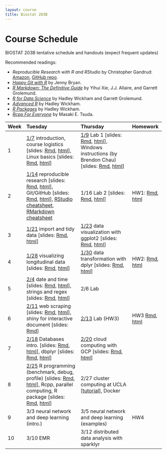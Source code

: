 ```yaml
---
layout: course
title: Biostat 203B
---
```


# Course Schedule

BIOSTAT 203B tentative schedule and handouts (expect frequent updates)

Recommended readings:  
* _Reproducible Research with R and RStudio_ by Christopher Gandrud: [Amazon](https://www.amazon.com/Reproducible-Research-Studio-Second-Chapman/dp/1498715370/ref=dp_ob_title_bk), [GitHub repo](https://github.com/christophergandrud/Rep-Res-Book).  
* [_Happy Git with R_](http://happygitwithr.com) by Jenny Bryan.  
* [_R Markdown: The Definitive Guide_](https://bookdown.org/yihui/rmarkdown/) by Yihui Xie, J.J. Allaire, and Garrett Grolemund.  
* [_R for Data Science_](http://r4ds.had.co.nz) by Hadley Wickham and Garrett Grolemund.  
* [_Advanced R_](http://adv-r.had.co.nz) by Hadley Wickham.  
* [_R Packages_](http://r-pkgs.had.co.nz) by Hadley Wickham.  
* [_Rcpp For Everyone_](https://teuder.github.io/rcpp4everyone_en/) by Masaki E. Tsuda.  

| Week | Tuesday | Thursday | Homework |
|:-----------|:------------|:------------|:------------|
| 1 | [1/7](http://ucla-biostat203b-2020winter.github.io/biostat203bwinter2020/2020/01/07/week1-day1.html) introduction, course logistics \[slides: [Rmd](https://raw.githubusercontent.com/ucla-biostat203b-2020winter/ucla-biostat203b-2020winter.github.io/master/slides/01-intro/intro.Rmd), [html](./slides/01-intro/intro.html)\], Linux basics \[slides: [Rmd](https://raw.githubusercontent.com/ucla-biostat203b-2020winter/ucla-biostat203b-2020winter.github.io/master/slides/02-linux/linux.Rmd), [html](./slides/02-linux/linux.html)\] | [1/9](http://ucla-biostat203b-2020winter.github.io/biostat203bwinter2020/2020/01/09/week1-day2.html) Lab 1 \[slides: [Rmd](https://raw.githubusercontent.com/ucla-biostat203b-2020winter/ucla-biostat203b-2020winter.github.io/master/labs/lab01/lab01.Rmd), [html](./labs/lab01/lab01.html)\], Windows instructions (by Brendon Chau) \[slides: [Rmd](https://raw.githubusercontent.com/ucla-biostat203b-2020winter/ucla-biostat203b-2020winter.github.io/master/labs/lab01/lab01_GitForWindows.Rmd), [html](./labs/lab01/lab01_GitForWindows.html)\] |  
| 2 | [1/14](http://ucla-biostat203b-2020winter.github.io/biostat203bwinter2020/2020/01/14/week2-day1.html) reproducible research \[slides: [Rmd](https://raw.githubusercontent.com/ucla-biostat203b-2020winter/ucla-biostat203b-2020winter.github.io/master/slides/03-repres/repres.Rmd), [html](./slides/03-repres/repres.html)\], Git/GitHub \[slides: [Rmd](https://raw.githubusercontent.com/ucla-biostat203b-2020winter/ucla-biostat203b-2020winter.github.io/master/slides/04-git/git.Rmd), [html](./slides/04-git/git.html)\], [RStudio cheatsheet](https://github.com/rstudio/cheatsheets/raw/master/rstudio-ide.pdf), [RMarkdown cheatsheet](https://github.com/rstudio/cheatsheets/raw/master/rmarkdown-2.0.pdf) | 1/16 Lab 2 \[slides: [Rmd](https://raw.githubusercontent.com/ucla-biostat203b-2020winter/ucla-biostat203b-2020winter.github.io/master/labs/lab02/lab02.Rmd), [html](./labs/lab02/lab02.html)\] | HW1: [Rmd](https://raw.githubusercontent.com/ucla-biostat203b-2020winter/ucla-biostat203b-2020winter.github.io/master/hw/hw1/hw1.Rmd), [html](./hw/hw1/hw1.html) |    
| 3 | [1/21](http://ucla-biostat203b-2020winter.github.io/biostat203bwinter2020/2020/01/21/week3-day1.html) import and tidy data \[slides: [Rmd](https://raw.githubusercontent.com/ucla-biostat203b-2020winter/ucla-biostat203b-2020winter.github.io/master/slides/05-tidy/tidy.Rmd), [html](./slides/05-tidy/tidy.html)\]  | [1/23](http://ucla-biostat203b-2020winter.github.io/biostat203bwinter2020/2020/01/23/week3-day2.html) data visualization with ggplot2 \[slides: [Rmd](https://raw.githubusercontent.com/ucla-biostat203b-2020winter/ucla-biostat203b-2020winter.github.io/master/slides/06-vis/ggplot2.Rmd), [html](./slides/06-vis/ggplot2.html)\]  |  
| 4 | [1/28](http://ucla-biostat203b-2020winter.github.io/biostat203bwinter2020/2020/01/28/week4-day1.html) visualizing longitudinal data \[slides: [Rmd](https://raw.githubusercontent.com/ucla-biostat203b-2020winter/ucla-biostat203b-2020winter.github.io/master/slides/06-vis/brolgar.Rmd), [html](./slides/06-vis/brolgar.html)\] | [1/30](http://ucla-biostat203b-2020winter.github.io/biostat203bwinter2020/2020/01/30/week4-day2.html) data transformation with dplyr \[slides: [Rmd](https://raw.githubusercontent.com/ucla-biostat203b-2020winter/ucla-biostat203b-2020winter.github.io/master/slides/07-dplyr/dplyr.Rmd), [html](./slides/07-dplyr/dplyr.html)\] | HW2: [Rmd](https://raw.githubusercontent.com/ucla-biostat203b-2020winter/ucla-biostat203b-2020winter.github.io/master/hw/hw2/hw2.Rmd), [html](./hw/hw2/hw2.html) |     
| 5 | [2/4](http://ucla-biostat203b-2020winter.github.io/biostat203bwinter2020/2020/02/04/week5-day1.html) date and time \[slides: [Rmd](https://raw.githubusercontent.com/ucla-biostat203b-2020winter/ucla-biostat203b-2020winter.github.io/master/slides/08-datetime/datetime.Rmd), [html](./slides/08-datetime/datetime.html)\], strings and regex \[slides: [Rmd](https://raw.githubusercontent.com/ucla-biostat203b-2020winter/ucla-biostat203b-2020winter.github.io/master/slides/09-strings/stringr.Rmd), [html](./slides/09-strings/stringr.html)\] | 2/6 Lab | |  
| 6 | [2/11](http://ucla-biostat203b-2020winter.github.io/biostat203bwinter2020/2020/02/11/week6-day1.html) web scraping \[slides: [Rmd](https://raw.githubusercontent.com/ucla-biostat203b-2020winter/ucla-biostat203b-2020winter.github.io/master/slides/10-scraping/scraping.Rmd), [html](./slides/10-scraping/scraping.html)\], shiny for interactive document \[slides: [Rmd](https://raw.githubusercontent.com/ucla-biostat203b-2020winter/ucla-biostat203b-2020winter.github.io/master/slides/11-shiny/shiny.Rmd)\] | [2/13](http://ucla-biostat203b-2020winter.github.io/biostat203bwinter2020/2020/02/13/week6-day2.html) Lab (HW3) | HW3 [Rmd](https://raw.githubusercontent.com/ucla-biostat203b-2020winter/ucla-biostat203b-2020winter.github.io/master/hw/hw3/hw3.Rmd), [html](./hw/hw3/hw3.html) |    
| 7 | [2/18](http://ucla-biostat203b-2020winter.github.io/biostat203bwinter2020/2020/02/18/week7-day1.html)  Databases intro. \[slides: [Rmd](https://raw.githubusercontent.com/ucla-biostat203b-2020winter/ucla-biostat203b-2020winter.github.io/master/slides/12-dbplyr/dbintro.Rmd), [html](./slides/12-dbplyr/dbintro.html)\], dbplyr \[slides: [Rmd](https://raw.githubusercontent.com/ucla-biostat203b-2020winter/ucla-biostat203b-2020winter.github.io/master/slides/12-dbplyr/dbplyr.Rmd), [html](./slides/12-dbplyr/dbplyr.html)\] | [2/20](http://ucla-biostat203b-2020winter.github.io/biostat203bwinter2020/2020/02/20/week7-day2.html) cloud computing with GCP \[slides: [Rmd](https://raw.githubusercontent.com/ucla-biostat203b-2020winter/ucla-biostat203b-2020winter.github.io/master/slides/13-gcp/gcp.Rmd), [html](./slides/13-gcp/gcp.html)\] |   
| 8 | [2/25](http://ucla-biostat203b-2020winter.github.io/biostat203bwinter2020/2020/02/25/week8-day1.html) R programming (benchmark, debug, profile) \[slides: [Rmd](https://raw.githubusercontent.com/ucla-biostat203b-2020winter/ucla-biostat203b-2020winter.github.io/master/slides/14-advr/advr1.Rmd), [html](./slides/14-advr/advr1.html)\], Rcpp, parallel computing, R package \[slides: [Rmd](https://raw.githubusercontent.com/ucla-biostat203b-2020winter/ucla-biostat203b-2020winter.github.io/master/slides/14-advr/advr2.Rmd), [html](./slides/14-advr/advr2.html)\] | 2/27 cluster computing at UCLA \[[tutorial](https://github.com/chris-german/Hoffman2Tutorials)\], Docker | |    
| 9 | 3/3 neural network and deep learning (intro.) | 3/5 neural network and deep learning (examples) | HW4 |   
| 10 | 3/10 EMR | 3/12 distributed data analysis with sparklyr | |    
